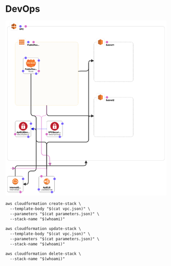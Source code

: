 # DevOps

![template-diagram](https://github.com/khalilgharbaoui/DevOps/blob/master/template1-designer.png)


```
aws cloudformation create-stack \
  --template-body "$(cat vpc.json)" \
  --parameters "$(cat parameters.json)" \
  --stack-name "$(whoami)"
```

```
aws cloudformation update-stack \
  --template-body "$(cat vpc.json)" \
  --parameters "$(cat parameters.json)" \
  --stack-name "$(whoami)"
```

```
aws cloudformation delete-stack \
  --stack-name "$(whoami)"
  
```
